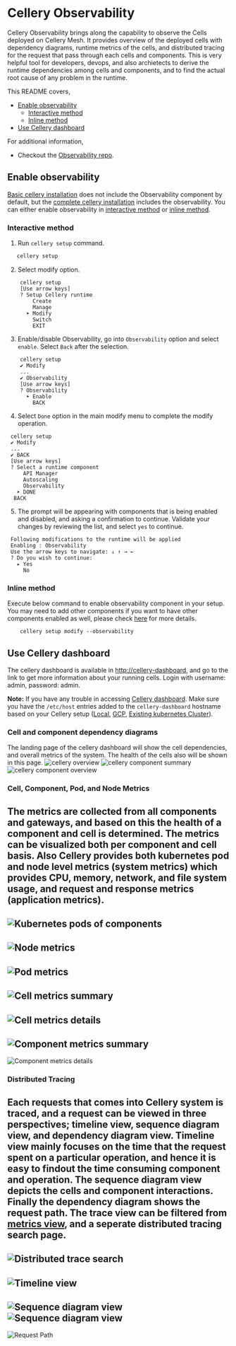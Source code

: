 # Cellery Observability
Cellery Observability brings along the capability to observe the Cells deployed on Cellery Mesh. It provides overview of 
the deployed cells with dependency diagrams, runtime metrics of the cells, and distributed tracing for the request that 
pass through each cells and components. This is very helpful tool for developers, devops, and also archietects to derive 
the runtime dependencies among cells and components, and to find the actual root cause of any problem in the runtime.

This README covers,
* [Enable observability](#enable-observability)
    * [Interactive method](#interactive-method)
    * [Inline method](#inline-method) 
* [Use Cellery dashboard](#use-cellery-dashboard)

For additional information, 
* Checkout the [Observability repo](https://github.com/wso2-cellery/mesh-observability/tree/master).

## Enable observability
[Basic cellery installation](installation-options.md#basic-vs-complete-installations) does not include the Observability 
component by default, but the [complete cellery installation](installation-options.md#basic-vs-complete-installations) 
includes the observability. You can either enable observability in [interactive method](#interactive-method) or 
[inline method](#inline-method).

### Interactive method
1. Run `cellery setup` command.
```bash
   cellery setup
```
2. Select modify option.
```text
    cellery setup
    [Use arrow keys]
    ? Setup Cellery runtime
        Create
        Manage
      ➤ Modify
        Switch
        EXIT
```

3. Enable/disable Observability, go into `Observability` option and select `enable`. Select `Back` after the selection. 
```text
    cellery setup
    ✔ Modify
    ...
    ✔ Observability
    [Use arrow keys]
    ? Observability
      ➤ Enable
        BACK
```

4. Select `Done` option in the main modify menu to complete the modify operation. 
```text
 cellery setup
 ✔ Modify
 ...
 ✔ BACK
 [Use arrow keys]
 ? Select a runtime component
     API Manager
     Autoscaling
     Observability
   ➤ DONE
  BACK
 ```
    
5. The prompt will be appearing with components that is being enabled and disabled, and asking a confirmation to continue. 
Validate your changes by reviewing the list, and select `yes` to continue. 
```text
 Following modifications to the runtime will be applied
 Enabling : Observability
 Use the arrow keys to navigate: ↓ ↑ → ←
 ? Do you wish to continue:
   ▸ Yes
     No
``` 

### Inline method
Execute below command to enable observability component in your setup. You may need to add other components if you want 
to have other components enabled as well, please check [here](setup/modify-setup.md#inline-method) for more details. 
```
    cellery setup modify --observability
```

## Use Cellery dashboard
The cellery dashboard is available in [http://cellery-dashboard](http://cellery-dashboard/), and go to the link to get 
more information about your running cells. Login with username: admin, password: admin.

**Note:** If you have any trouble in accessing [Cellery dashboard](http://cellery-dashboard/). Make sure you have the `/etc/host` 
entries added to the `cellery-dashboard` hostname based on your Cellery setup ([Local](setup/local-setup.md#configure-host-entries), 
[GCP](setup/gcp-setup.md#configure-host-entries), [Existing kubernetes Cluster](setup/existing-cluster.md#configure-host-entries)). 

### Cell and component dependency diagrams
The landing page of the cellery dashboard will show the cell dependencies, and overall metrics of the system. The health of the cells also will be shown in this page.
![cellery overview](images/observability/overview.png)
![cellery component summary](images/observability/component-landing.png)
![cellery component overview](images/observability/gateway-comp-overview.png)

### Cell, Component, Pod, and Node Metrics
The metrics are collected from all components and gateways, and based on this the health of a component and cell is determined. 
The metrics can be visualized both per component and cell basis. Also Cellery provides both kubernetes pod and node level 
metrics (system metrics) which provides CPU, memory, network, and file system usage, and request and response metrics (application metrics).
---
![Kubernetes pods of components](images/observability/kubernetes-pods.png)
---
![Node metrics](images/observability/node-metrics.png)
---
![Pod metrics](images/observability/pod-metrics.png)
---
![Cell metrics summary](images/observability/cell-metrics-summary.png)
---
![Cell metrics details](images/observability/cell-metrics-details.png)
---
![Component metrics summary](images/observability/component-metrics-summary.png)
---
![Component metrics details](images/observability/component-metrics.png)

### Distributed Tracing
Each requests that comes into Cellery system is traced, and a request can be viewed in three perspectives; timeline view, sequence diagram view, and dependency diagram view. 
Timeline view mainly focuses on the time that the request spent on a particular operation, and hence it is easy to findout the time consuming component and operation. 
The sequence diagram view depicts the cells and component interactions. Finally the dependency diagram shows the request path. The  trace view can be 
filtered from [metrics view](#cell-component-pod-and-node-metrics), and a seperate distributed tracing search page. 
---
![Distributed trace search](images/observability/distributed-trace-search.png)
---
![Timeline view](images/observability/timeline-trace.png)
---
![Sequence diagram view](images/observability/sequence-diagram-1.png)
![Sequence diagram view](images/observability/sequence-diagram-2.png)
---
![Request Path](images/observability/dependency-diagram-tarce.png)

 


 


